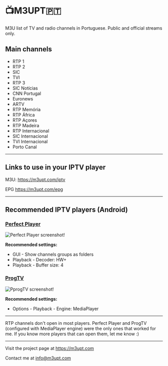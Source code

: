 # 📺M3UPT🇵🇹

M3U list of TV and radio channels in Portuguese. Public and official streams only.


## Main channels

* RTP 1
* RTP 2
* SIC
* TVI
* RTP 3
* SIC Notícias
* CNN Portugal
* Euronews
* ARTV
* RTP Memória
* RTP África
* RTP Açores
* RTP Madeira
* RTP Internacional
* SIC Internacional
* TVI Internacional
* Porto Canal

---

## Links to use in your IPTV player

M3U: https://m3upt.com/iptv

EPG https://m3upt.com/epg

---

## Recommended IPTV players (Android)

### [Perfect Player](http://niklabs.com/downloads/)

![Perfect Player screenshot!](https://github.com/LITUATUI/M3UPT/raw/main/Perfect-Player-Euronews.avif "Perfect Player screenshot")

**Recommended settings:**

* GUI - Show channels groups as folders
* Playback - Decoder: HW+
* Playback - Buffer size: 4


### [ProgTV](https://www.progdvb.com/progtva_download.html) 

![PprogTV screenshot!](https://github.com/LITUATUI/M3UPT/raw/main/ProgTV-RTP1.avif "ProgTV screenshot")

**Recommended settings:**

* Options - Playback - Engine: MediaPlayer

---

RTP channels don't open in most players. Perfect Player and ProgTV (configured with MediaPlayer engine) were the only ones that worked for me. If you know more players that can open them, let me know :)

---

Visit the project page at <https://m3upt.com>

Contact me at <info@m3upt.com>
